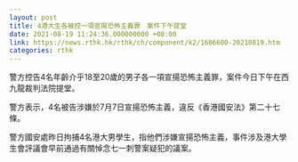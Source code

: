 ```yaml
---
layout: post
title: 4港大生各被控一項宣掦恐怖主義罪　案件下午提堂
date: 2021-08-19 11:24:36.000000000 +08:00
link: https://news.rthk.hk/rthk/ch/component/k2/1606600-20210819.htm
categories: rthk
---
```


警方控告4名年齡介乎18至20歲的男子各一項宣揚恐怖主義罪，案件今日下午在西九龍裁判法院提堂。
 
警方表示，4名被告涉嫌於7月7日宣揚恐怖主義，違反《香港國安法》第二十七條。

警方國安處昨日拘捕4名港大男學生，指他們涉嫌宣揚恐怖主義，事件涉及港大學生會評議會早前通過有關悼念七一刺警案疑犯的議案。

